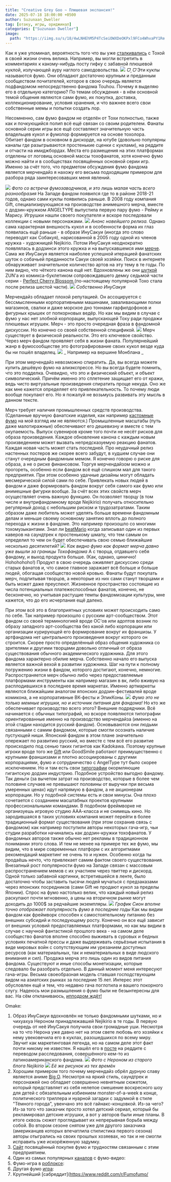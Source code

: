 ```yaml
---
title: "Creative Grey Goo ~ Плюшевая экспансия!"
date: 2025-07-18 18:00:00 +0500
author: Suzunaan_Dweller
tag: [отаку, игры, ориджинал]
categories: ["Suzunaan Dweller"]
image:
  path: "https://iimg.su/s/18/4wLNHEhM5P4TcSeiOWXDeOKPxl9FCo4WhvaPY1Re.png"
---
```

Как я уже упоминал, вероятность того что вы уже [сталкивались](https://www.youtube.com/watch?v=B30dJwKcMpA) с Тохой в своей жизни очень велика. Например, вы могли встретить в комментариях к какому-нибудь посту гифку с забавной плюшевой куклой, излучающей ауру наглого самодовольства.
![](https://s3.iimg.su/s/07/C27KBvHVH46zqI1nGhEJ4OOGmULS89t9GfOjkC12.png)
_ᗜˬᗜ_
Эти куклы называются фумо. Они обладают достаточно крупным и преданным сообществом почитателей, которое в свою очередь является подфандомом непосредственно фандома Touhou. 
Почему я выделяю его в отдельную категорию? По темам обсуждения - в нём основной темой общения являются сами фумо, их покупка, доставка, коллекционирование, условия хранения, и что важнее всего свои собственные мемы и попытки создать лор. 

Несомненно, сам фумо фандом не отделён от Тохи полностью, также как и почкующийся полип всё ещё связан со своим родителем. Фанаты основной серии игры все ещё составляют значительную часть владельцев кукол и фумолор формируется на основе тохолора.  
Обитает фандом в основном в дискорде, на ютубе (довольно популярны каналы где разыгрываются  простенькие сценки с куклами), на реддите и отчасти на имиджбордах. Места его размещения на этих платформах отделены от логовищ основной массы тохофанатов, хотя конечно фумо можно найти и в сообществах посвящённых основной серии игр.  Именно за счёт того, что предметом обсуждения фумо фандома является мерчендайз я нахожу его весьма подходящим примером для разбора ряда заинтересовавших меня явлений.

![](https://s3.iimg.su/s/07/rNUAs4cj8jTKJoxtOfMM69rAezIYFEeVcTWbGFEG.jpg)
_Фото со встречи фумозаводчиков, и это лишь малая часть всего разнообразия_
На Западе фандом появился где то в районе 2018-21 годов, однако сами куклы появились раньше. В 2008 году компания Gift, специализирующаяся на производстве анимешного мерча, вместе с додзин-кружком ANGELTYPE выпустила первую пару фумо - Рейму и Марису. Игрушки нашли своего покупателя и вскоре последовали коллекции с новыми персонажами. 
![](https://iimg.su/s/17/3qOkEKulUUJpis81a7XcKaWmwGruNfAhAKShLLiL.png)
_Анонс новейшего релиза._
Однако сама характерная внешность кукол и в особенности форма их глаз появилась ещё раньше - в образе ИнуСакуи (иногда это слово переводят как Собакуя), нарисованной в 2005 году одной из членов кружка - художницей Nejikirio. Потом ИнуСакуя неоднократно появлялась в додзинси этого кружка и на выпускавшемся ими [мерче](https://www.reddit.com/r/Fumofumo/comments/1kkv1cr/the_origin_of_inu_sakuya_chapter_5_20_years_of/#lightbox). Сама же ИнуСакуя является наиболее успешной итерацией фанатских шуток о собачьей преданности Сакуи своей хозяйки. Поиск в интернете обнаруживает значительное количество артов на эту тему в те годы. По ним видно, что чёткого канона ещё нет. Вдохновлены же они [шуткой](https://www.reddit.com/r/Fumofumo/comments/1iuqmrv/the_origin_of_inu_sakuya_chapter_3_this_is_the/?sort=top) ZUN'а из комикса-буклетиком сопровождавшего демку седьмой части серии - [Perfect Cherry Blossom ](https://ru.touhouwiki.net/wiki/Perfect_Cherry_Blossom)(по-настоящему популярной Тохо стала после релиза шестой части). 
![](https://iimg.su/s/17/uUN2dUzvfQyKRfuntcEb0SdCX124lSVvafLN5OqB.png)
_Собственно ИнуСакуя_

Мерчендайз обладает плохой репутацией. Он ассоцируется с бессмысленными корпоративными машинами, заваливающими полки магазинов, свалки и даже морское дно тоннами гарфилдофонов и фигурных крышек от попкорновых ведёр. Но как мы видим в случае с фумо у нас нет злобной корпорации, выпускающей Тоху ради продажи плюшевых игрушек. Мерч - это просто очередная фраза в фандомной дискуссии. Но конечно со своей собственной спецификой. 
![](https://s3.iimg.su/s/07/4YIr0RSlU8IgalEpTvmjZsBilIL3jcrZgGDpNx8T.jpg)
Мерч существует в физической реальности. Это его ключевое свойство. Через мерч фандом проявляет себя в жизни фаната. Популярнейший жанр в фумосообществе это фотографирование своих кукол везде куда бы ни пошёл владелец.
![](https://s3.iimg.su/s/07/bNO4LUwKD6nl9HzwyHrPB2eBBMe43rFYYgNTiQub.jpg)
_ Например на вершине Монблана _

При этом мерчендайз невозможно спиратить. Да, вы всегда можете купить дешёвую фумо на алиэкспрессе. Но вы всегда будете помнить, что это подделка. Очевидно, что это и физический объект, и объект символический. Причём именно это сплетение защищает его от кражи, ведь чисто виртуальные произведения спиратить проще некуда. Оно же как мне кажется определяет его привлекательность. То почему люди вообще покупают его. Но я пожалуй не возьмусь развивать эту мысль в данном тексте.

Мерч требует наличия промышленных средств производства. (Сделанные вручную фанатские изделия, как например [кастомные фумо](https://fumo.systems/posts/custom-fumo-making/) на мой взгляд им не являются.) Промышленные масштабы (путь даже малотиражные) обеспечивают его дешевизну и вместе с тем окупаемость.
Выпуск сувениров кроме того почти не несёт рисков для образа произведения. Каждое обновление канона с каждым новым произведением может вызвать непредсказуемую реакцию фанатов. Каждая новая часть может стать последней. Про неудачный релиз настенных постеров же скорее всего забудут, в худшем случае они станут очередным фандомным мемом. Я конечно говорю о риске для образа, а не о риске финансовом. Торгуя мерчендайзом можно и прогореть, особенно если фандом всё ещё слишком мал для такого предприятия.
При этом особенно удачные дизайны могут обладать месмерической силой сами по себе. Привлекать новых людей в фандом и даже формировать фандом вокруг себя самого как фумо или анимешные фигурки вообще. 
За счёт всех этих свойств мерч осуществляет очень важную функцию.  Он позволяет творцу (в том числе и внутрифандомному вроде Nejikirio) получать относительно регулярный доход с небольшим риском и трудозатратами. Таким образом даже любитель может уделять больше времени фандомным делам и меньше своему основному занятию вплоть до полного перехода к жизни в фандоме. Это например произошло со многими тохомузыкантами. Знал ли [beatMario](https://ru.touhouwiki.net/wiki/BeatMARIO) когда записывал один из первых каверов на саундтрек к простенькому шмапу, что тем самым он определил то чем он будет обеспечивать свою семью ближайшие несколько десятилетий? 
![](https://s3.iimg.su/s/07/hj1VR72heyJIoQiNrpTINRbMvk3HzaGcK27AbT6W.png)
_Как видно фумо как формат мерча давно уже вышли за границы Тохофандома_
А с творца, отдавшего себя фандому, и выход продукта больше. (Как, однако, цинично! Hohohohoho!) Продукт в свою очередь  оживляет дискуссию среди старых фанатов и, что самое главное заражает всё больше и больше людей, обогащая сообщество новой кровью. Фанаты будут покупать мерч, подпитывая творцов, а некоторые из них сами станут творцами и быть может даже преуспеют. Жизненное пространство состоящие из числа потенциальных платежеспособных фанатов, конечно, не  бесконечно, но учитывая растущие темпы фандомизации культуры, мне кажется, что до его исчерпания ещё далеко.

При этом всё это в благоприятных условиях может происходить само по себе. Так например произошло с русским арт-сообществом. Этот фандом со своей терминологией вроде ОС'ов или адоптов возник по образу западного арт-сообщества без какой либо корпорации или организации курирующей его формирование вокруг их франшизы. У артфандома нет центрального произведения вокруг которого он строится. Скорее просто определённый образ общения художника со зрителями и другими творцами довольно отличный от образа существования обычного академического художника. 
Для этого фандома характерно обилие мерча. Собственно начало его выпуска является важной вехой в развитии художника. Шаг на пути к полному погружению жизни в фандом, которого достигают, конечно, немногие. Распространяется мерч обычно либо через предоставляемые платформами инструменты как например магазин в вк, либо вживую на расплодившихся в последнее время маркетах. Именно артмаркеты являются ближайшим аналогом японских додзин-фестивалей вроде комикона, а не корпоративные ВК-фесты и ЭпикКоны.
![](https://s3.iimg.su/s/07/aZdHyqyXKd1P7XJdwOVJy9tt2lrUhoj2Hr4jRzZ3.jpg)
_Фумо это не только мемные игрушки, но и источник питания для фандома!_
Но кто же обеспечивает производство всего этого? Внешние подрядчики. Всё начинается с обычных типографий, но вскоре появляются типографии ориентированные именно на производство мерчендайза (именно на этой стадии находится русский фандом). Основываются они людьми связанными с самим фандомом, которые смогли осознать наличие пустующей ниши. Японский фандом в этом плане значительно опережает по развитию русский, но вместе с тем всё его развитие происходило под сенью таких гигантов как Kadokawa. 
Поэтому крупные игроки вроде того же [Gift](https://www.gift-gift.jp/) или GoodSmile работают преимущественно с крупными франшизами и плотно ассоциированы с другими корпорациями, фумо и сотрудничество с AngelType тут было скорее исключением. Но и там есть свои [типографии](https://en.m.wikipedia.org/wiki/Doujinshi_printer) окормляющие гигантскую додзин индустрию. 
Подобное устройство выгодно фандому. Так деньги (за вычетом затрат на производство, которые в более чем половине случаев не превышают половины от выручки при весьма умеренных ценах) идут напрямую в фандом, а не акционерам корпорации.
Но у подобной системы есть и свои минусы. Она плохо сочетается с созданием масштабных проектов  крупными профессиональными командами. В подобном фреймворке не организуешь игровую студию ААА-класса и не снимешь кино. Но зародившаяся в таких условиях компания может перейти в более традиционный формат существования (при этом сохранив связь с фандомом) как например поступили авторы некоторых гача-игр, чьи студии разработки начинались как додзин-кружки тохофанатов.
У фандомных авторов также обычно нет рекламы в традиционном понимании этого слова. И тем не менее на примере тех же фумо, мы видим, что в мире современных платформ с их алгоритмами рекомендаций маркетинг не очень то и нужен. Особенно когда ты продаёшь нечто, что привлекает самим фактом своего существования. Внезапный рост популярности фумо на Западе связан с массовым распространением мемов с их участием через твиттер и дискорд. Одной только забавной картинки, встретившейся в ленте, было достаточно чтобы заставить тысячи людей мучаться с предзаказами через японских посредников (сами Gift не продают кукол за пределы Японии).
Спрос на фумо настолько велик, что каждый новый релиз раскупают почти мгновенно, а цены на вторичном рынке могут доходить до 1000$ за редчайшие экземпляры. 
![](https://s3.iimg.su/s/07/P5K773WWuYuSy1ZOfKqfbdstDV2jBh6UpFgVg4Ok.jpg)
_График Сион вполне точно отображает популярность фумо в последние годы_
Как мы видим фандом как фреймворк способен к самостоятельному питанию без внешних субсидий и последующему росту. Конечно он все ещё зависит от внешних условий предоставляемых платформами, но как мы видим в случае с научной фантастикой прошлого века - на самом деле сообщество фанатов вполне способно выживать в суровых и бедных условиях печатной прессы и даже выдерживать серьёзные испытания в виде мировых войн с сопутствующим им урезанием доступных ресурсов (как материальных, так и нематериальных в виде людского внимания и сил). 
Продажа мерча это лишь один из видов питания фандома. Существуют и иные способы монетизации, которые следовало бы разобрать отдельно. В данный момент меня интересуют гача-игры. Весьма своеобразная модель ставшая господствующим видом на азиатских рынках за последние 15 лет. Интерес этот обусловлен ещё и тем, что недавно гача поглотила и вашего покорного слугу.
Надеюсь мои размышления о фумо были не безынтересны для вас. На сём откланиваюсь, [ипподром ждёт!](https://www.youtube.com/watch?v=4fZNU-T8rFM&list=RD4fZNU-T8rFM&start_radio=1)



Omake:
1. Образ ИнуСакуи вдохновлён не только фандомными шутками, но и чихуахуа Нероном принадлежавшей Nejikirio в те годы. В первую очередь от неё ИнуСакуя получила свои громадные уши. Несмотря на то что Нерона уже давно нет на этом свете любовь его хозяйки к нему увековечила его в куклах, разошедшихся по всему миру. 
   Звучит как маркетинговая легенда, но на самом деле этот факт почти никому не известен.  Я нашёл его в [посте](https://www.reddit.com/r/Fumofumo/comments/1iuqmrv/the_origin_of_inu_sakuya_chapter_3_this_is_the/) на реддите с переводом расследования, совершённого кем-то из латиноамериканского фандома.
![](https://s3.iimg.su/s/07/HEt9R2TFJqKQTxtJhvPfATaemObnYeXmS2xfUtIV.jpg)
_Фото с Нероном из старого блога Nejikirio_
![](https://s3.iimg.su/s/07/d8BmW4zhKWyWFBXpUga9mEZgQ4qdz7CTLZMCErmT.jpg)
_Её же рисунок из тех времён_
2. Хорошим примером того почему мерчендайз обрёл дурную славу является аниме [Big O](https://ru.wikipedia.org/wiki/The_Big_O). Несмотря на яркий стиль, саундтрек и персонажей оно обладает совершенно невнятным сюжетом, который представляет из себя нелепое смешение воскресного шоу для детей с обязательным избиением monster-of-a-week в конце, политического триллера и нуарной загадки с задумкой в стиле "Тёмного города", увенчано это всё гайнакс-концовкой. Из-за чего? Из-за того что заказчик просто хотел детский сериал, который бы рекламировал детские игрушки, а вот у авторов были иные планы. В итоге сквозь сюжет проглядывает их непрерывная борьба между собой. Во втором сезоне снятом уже для другого заказчика (американцев которых впечатлила стилистика первого сезона) авторы отыгрались на своих прошлых хозяевах, но так и не смогли исправить уже искорёженную задумку.
3. [Сайт](https://fumo.website/) посвящённый покупке фумо и трудностям связанным с этим предприятием.
4. Один из самых популярных [каналов](https://www.youtube.com/@Yumemey) с фумо-видео:
5. Фумо-игра в [роблоксе](https://www.roblox.com/games/6238705697/Become-Fumo):
6. Другая фумо [игра](https://honkyhood11.itch.io/touhou-fumo-racing):
7. Крупнейший [сабреддит](https://www.reddit.com/r/Fumofumo/
